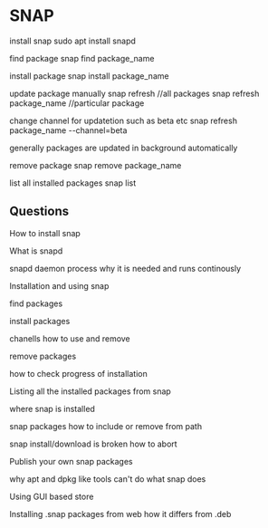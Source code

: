 # SNAP

install snap
sudo apt install snapd

find package
snap find package_name

install package 
snap install package_name

update package manually
snap refresh                //all packages
snap refresh package_name   //particular package

change channel for updatetion such as beta etc
snap refresh package_name --channel=beta

generally packages are updated in background automatically

remove package
snap remove package_name


list all installed packages
snap list







## Questions

How to install snap

What is snapd

snapd daemon process why it is needed and runs continously

Installation and using snap

find packages

install packages

chanells how to use and remove

remove packages

how to check progress of installation

Listing all the installed packages from snap

where snap is installed

snap packages how to include or remove from path

snap install/download is broken how to abort

Publish your own snap packages

why apt and dpkg like tools can't do what snap does

Using GUI based store

Installing .snap packages from web how it differs from .deb 